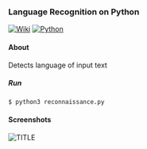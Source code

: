 ### Language Recognition on Python
[![Wiki](https://img.shields.io/badge/wiki-language%20recognition-yellow.svg)](https://en.wikipedia.org/wiki/Language_identification)
[![Python](https://img.shields.io/badge/python-3.5-blue.svg)](https://www.python.org/downloads/release/python-350/)

#### About

Detects language of input text

##### Run

```
$ python3 reconnaissance.py
```

#### Screenshots

![TITLE](https://pp.userapi.com/c841137/v841137728/3d4a2/itfrcu9fElQ.jpg)

